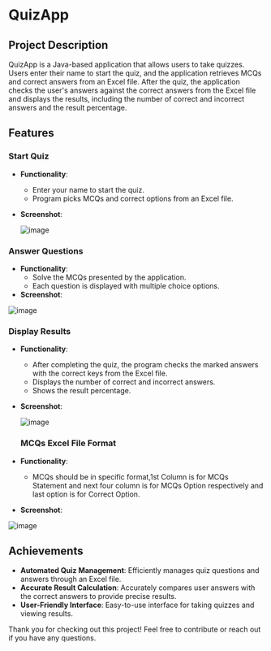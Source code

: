 # QuizApp

## Project Description

QuizApp is a Java-based application that allows users to take quizzes. Users enter their name to start the quiz, and the application retrieves MCQs and correct answers from an Excel file. After the quiz, the application checks the user's answers against the correct answers from the Excel file and displays the results, including the number of correct and incorrect answers and the result percentage.

## Features

### Start Quiz

- **Functionality**: 
  - Enter your name to start the quiz.
  - Program picks MCQs and correct options from an Excel file.
- **Screenshot**:

  ![image](https://github.com/huzaifasaeed123/Java-Projects-OOP-DSA-/assets/143410512/f96f1098-9881-4dd9-a496-8c95e2a2e72b)


### Answer Questions

- **Functionality**: 
  - Solve the MCQs presented by the application.
  - Each question is displayed with multiple choice options.
- **Screenshot**:
  
 ![image](https://github.com/huzaifasaeed123/Java-Projects-OOP-DSA-/assets/143410512/330bb605-ddb0-48a4-80f7-1460c0ca2678)


### Display Results

- **Functionality**: 
  - After completing the quiz, the program checks the marked answers with the correct keys from the Excel file.
  - Displays the number of correct and incorrect answers.
  - Shows the result percentage.
- **Screenshot**:
  
  ![image](https://github.com/huzaifasaeed123/Java-Projects-OOP-DSA-/assets/143410512/9635fdd8-30de-4e56-8985-c2184eadf8bc)
  
  ### MCQs Excel File Format

- **Functionality**: 
  - MCQs should be in specific format,1st Column is for MCQs Statement and next four column is for MCQs Option respectively and last option is for Correct Option.
- **Screenshot**:
  
![image](https://github.com/huzaifasaeed123/Java-Projects-OOP-DSA-/assets/143410512/734b4842-ae33-4af5-b95c-fe92d2de61ad)



## Achievements

- **Automated Quiz Management**: Efficiently manages quiz questions and answers through an Excel file.
- **Accurate Result Calculation**: Accurately compares user answers with the correct answers to provide precise results.
- **User-Friendly Interface**: Easy-to-use interface for taking quizzes and viewing results.

Thank you for checking out this project! Feel free to contribute or reach out if you have any questions.

